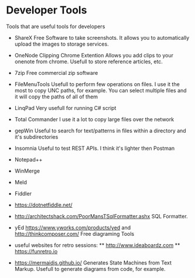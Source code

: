 # Developer Tools
Tools that are useful tools for developers

* ShareX
Free Software to take screenshots. It allows you to automatically upload the images to storage services.

* OneNode Clipping Chrome Extention
Allows you add clips to your onenote from chrome. Usefull to store reference articles, etc.

* 7zip
Free commercial zip software

* FileMenuTools
Usefull to perform few operations on files. I use it the most to copy UNC paths, for example. You can select multiple files and it will copy the paths of all of them

* LinqPad
Very usefull for running C# script

* Total Commander
I use it a lot to copy large files over the network

* gepWin
Useful to search for text/patterns in files within a directory and it's subdirectories

* Insomnia
Useful to test REST APIs. I think it's lighter then Postman

* Notepad++

* WinMerge

* Meld

* Fiddler

* https://dotnetfiddle.net/

* http://architectshack.com/PoorMansTSqlFormatter.ashx
SQL Formatter. 

* yEd https://www.yworks.com/products/yed  and http://thinkcomposer.com/
Free diagraming Tools

* useful websites for retro sessions:
** http://www.ideaboardz.com
** https://funretro.io

* https://mermaidjs.github.io/ Generates State Machines from Text Markup. Usefull to generate diagrams from code, for example.
